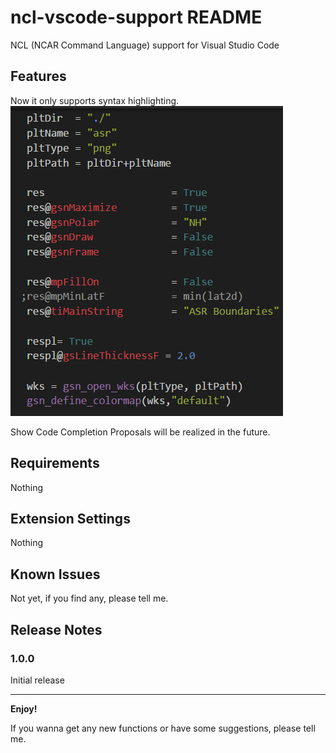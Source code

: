 # ncl-vscode-support README

NCL (NCAR Command Language) support for Visual Studio Code

## Features

Now it only supports syntax highlighting.</br>
![Syntax Highlighting](images/SyntaxHighlighting.png "Syntax Highlighting")

Show Code Completion Proposals will be realized in the future.

## Requirements

Nothing

## Extension Settings

Nothing

## Known Issues

Not yet, if you find any, please tell me.

## Release Notes

### 1.0.0

Initial release

-----------------------------------------------------------------------------------------------------------

**Enjoy!**

If you wanna get any new functions or have some suggestions, please tell me.